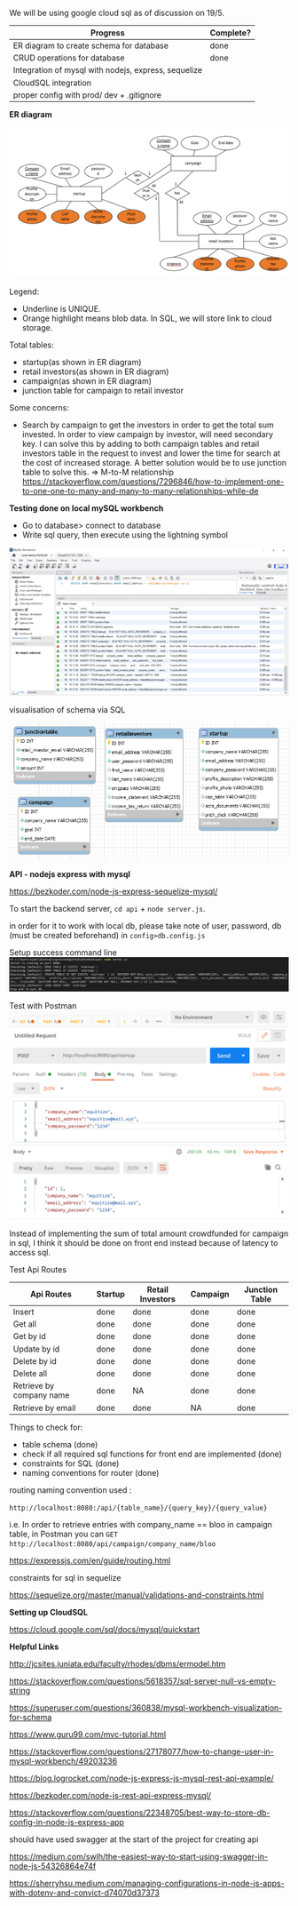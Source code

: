 We will be using google cloud sql as of discussion on 19/5.

| Progress                                             | Complete? |
| ---------------------------------------------------- | --------- |
| ER diagram to create schema for database             | done      |
| CRUD operations for database                         | done      |
| Integration of mysql with nodejs, express, sequelize |           |
| CloudSQL integration                                 |           |
| proper config with prod/ dev + .gitignore            |           |


**ER diagram**

![ER diagram](res/er.png)

Legend: 
- Underline is UNIQUE.
- Orange highlight means blob data. In SQL, we will store link to cloud storage.



Total tables:
- startup(as shown in ER diagram)
- retail investors(as shown in ER diagram)
- campaign(as shown in ER diagram)
- junction table for campaign to retail investor

Some concerns:
- Search by campaign to get the investors in order to get the total sum invested. In order to view campaign by investor, will need secondary key. I can solve this by adding to both campaign tables and retail investors table in the request to invest and lower the time for search at the cost of increased storage. A better solution would be to use junction table to solve this. => M-to-M relationship
https://stackoverflow.com/questions/7296846/how-to-implement-one-to-one-one-to-many-and-many-to-many-relationships-while-de

**Testing done on local mySQL workbench**
- Go to database> connect to database
- Write sql query, then execute using the lightning symbol

![localmysql ss](res/localmysql.png)

visualisation of schema via SQL

![sql schema](res/sqlschema.png)

**API - nodejs express with mysql**

https://bezkoder.com/node-js-express-sequelize-mysql/

To start the backend server, ```cd api``` + ```node server.js```.

in order for it to work with local db, please take note of user, password, db (must be created beforehand) in ```config>db.config.js```

Setup success command line
![setup success](res/apisuccess.png)

Test with Postman
![postman api](res/postmanapi.png)

Instead of implementing the sum of total amount crowdfunded for campaign in sql, I think it should be done on front end instead because of latency to access sql.

Test Api Routes

| Api Routes               | Startup | Retail Investors | Campaign | Junction Table |
| ------------------------ | ------- | ---------------- | -------- | -------------- |
| Insert                   | done    | done             | done     | done           |
| Get all                  | done    | done             | done     | done           |
| Get by id                | done    | done             | done     | done           |
| Update by id             | done    | done             | done     | done           |
| Delete by id             | done    | done             | done     | done           |
| Delete all               | done    | done             | done     | done           |
| Retrieve by company name | done    | NA               | done     | done           |
| Retrieve by email        | done    | done             | NA       | done           | 

Things to check for:
- table schema (done)
- check if all required sql functions for front end are implemented (done)
- constraints for SQL (done)
- naming conventions for router (done)

routing naming convention used : 

```http://localhost:8080:/api/{table_name}/{query_key}/{query_value}```

i.e. In order to retrieve entries with company_name == bloo in campaign table, in Postman you can ```GET http://localhost:8080/api/campaign/company_name/bloo```


https://expressjs.com/en/guide/routing.html


constraints for sql in sequelize 

https://sequelize.org/master/manual/validations-and-constraints.html

**Setting up CloudSQL**

https://cloud.google.com/sql/docs/mysql/quickstart


**Helpful Links**

http://jcsites.juniata.edu/faculty/rhodes/dbms/ermodel.htm

https://stackoverflow.com/questions/5618357/sql-server-null-vs-empty-string

https://superuser.com/questions/360838/mysql-workbench-visualization-for-schema

https://www.guru99.com/mvc-tutorial.html

https://stackoverflow.com/questions/27178077/how-to-change-user-in-mysql-workbench/49203236

https://blog.logrocket.com/node-js-express-js-mysql-rest-api-example/

https://bezkoder.com/node-js-rest-api-express-mysql/

https://stackoverflow.com/questions/22348705/best-way-to-store-db-config-in-node-js-express-app

should have used swagger at the start of the project for creating api 

https://medium.com/swlh/the-easiest-way-to-start-using-swagger-in-node-js-54326864e74f

https://sherryhsu.medium.com/managing-configurations-in-node-js-apps-with-dotenv-and-convict-d74070d37373

